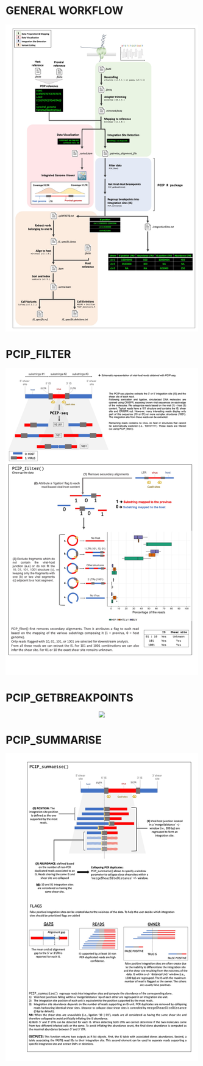 # GENERAL WORKFLOW

<p align="center">
  <img src="https://github.com/GIGA-AnimalGenomics-BLV/Public/blob/master/PCIP/WORKFLOW/WORKFLOW.jpeg">
</p>

# PCIP_FILTER

<p align="center">
  <img src="https://github.com/GIGA-AnimalGenomics-BLV/Public/blob/master/PCIP/WORKFLOW/FILTER.jpeg">
</p>

# PCIP_GETBREAKPOINTS

<p align="center">
  <img src="https://github.com/GIGA-AnimalGenomics-BLV/Public/tree/master/PCIP/WORKFLOW/BREAKPOINTS.jpeg">
</p>

# PCIP_SUMMARISE

<p align="center">
  <img src="https://github.com/GIGA-AnimalGenomics-BLV/Public/blob/master/PCIP/WORKFLOW/SUMMARISE.jpeg">
</p>
